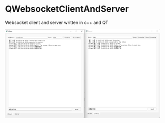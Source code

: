 # QWebsocketClientAndServer
Websocket client and server written in c++ and QT

![image](https://github.com/liming467/QWebsocketClientAndServer/blob/main/img/justification.png)
